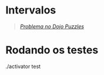 # Intervalos

> _[Problema no Dojo Puzzles](http://dojopuzzles.com/problemas/exibe/intervalos/)_

# Rodando os testes
./activator test
